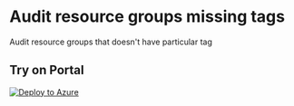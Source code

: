 # Audit resource groups missing tags

Audit resource groups that doesn't have particular tag

## Try on Portal

[![Deploy to Azure](http://azuredeploy.net/deploybutton.png)](https://portal.azure.com/#blade/Microsoft_Azure_Policy/CreatePolicyDefinitionBlade/uri/https%3A%2F%2Fraw.githubusercontent.com%2FYoannGUILLO%2FGAB2019%2Fmaster%2FAzure%20Policy%2FRG%20Tags%2Fazurepolicy.json)
